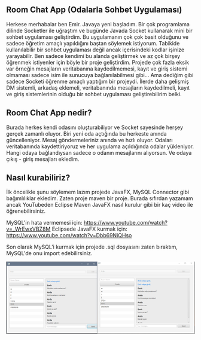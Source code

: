## Room Chat App (Odalarla Sohbet Uygulaması)

Herkese merhabalar ben Emir. Javaya yeni başladım. Bir çok programlama dilinde Socketler ile uğraştım ve bugünde Javada Socket kullanarak mini bir sohbet uygulaması geliştirdim. Bu uygulamanın çok çok basit olduğunu ve sadece öğretim amaçlı yapıldığını baştan söylemek istiyorum. Tabikide kullanılabilir bir sohbet uygulaması değil ancak içerisindeki kodlar işinize yarayabilir. Ben sadece kendimi bu alanda geliştirmek ve az çok birşey öğrenmek istiyenler için böyle bir proje geliştirdim. Projede çok fazla eksik var örneğin mesajların veritabanına kaydedilmemesi, kayıt ve giriş sistemi olmaması sadece isim ile sunucuya bağlanılabilmesi gibi... Ama dediğim gibi sadece Socketi öğrenme amaçlı yaptığım bir projeydi. İlerde daha gelişmiş DM sistemli, arkadaş eklemeli, veritabanında mesajların kaydedilmeli, kayıt ve giriş sistemlerinin olduğu bir sohbet uygulaması geliştirebilirim belki. 

## Room Chat App nedir?
Burada herkes kendi odasını oluşturabiliyor ve Socket sayesinde herşey gerçek zamanlı oluyor. Biri yeni oda açtığında bu herkeste anında güncelleniyor. Mesaj göndermeleriniz anında ve hızlı oluyor. Odaları veritabanında kaydettiriyoruz ve her uygulama açıldığında odalar yükleniyor. Hangi odaya bağlandıysan sadece o odanın mesajlarını alıyorsun. Ve odaya çıkış - giriş mesajları ekledim.

## Nasıl kurabiliriz?

İlk öncelikle şunu söylemem lazım projede JavaFX, MySQL Connector gibi bağımlılıklar ekledim. Zaten proje maven bir proje. Burada sıfırdan yazamam ancak YouTubeden Eclipse Maven JavaFX nasıl kurulur gibi bir kaç video ile öğrenebilirsiniz.

MySQL'in hata vermemesi için: https://www.youtube.com/watch?v=_WrEwxVBZ8M
Eclipsede JavaFX kurmak için: https://www.youtube.com/watch?v=Dbb69NiQHso

Son olarak MySQL'i kurmak için projede .sql dosyasını zaten bıraktım, MySQL'de onu import edebilirsiniz.

![Örnek Resim](example.png)

